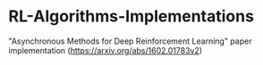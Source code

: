 # RL-Algorithms-Implementations
"Asynchronous Methods for Deep Reinforcement Learning" paper implementation (https://arxiv.org/abs/1602.01783v2)
